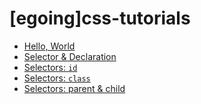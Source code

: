 # [egoing]css-tutorials

- [Hello, World]()
- [Selector & Declaration]()
- [Selectors: `id`]()
- [Selectors: `class`]()
- [Selectors: parent & child]()